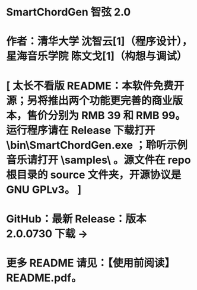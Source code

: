 # SmartChordGen 智弦  2.0
# 作者：清华大学  沈智云[1]（程序设计），  星海音乐学院  陈文戈[1]（构想与调试） 
# [ 太长不看版 README：本软件免费开源；另将推出两个功能更完善的商业版本，售价分别为 RMB 39 和 RMB 99。运行程序请在 Release 下载打开 \bin\SmartChordGen.exe ；聆听示例音乐请打开 \samples\ 。源文件在 repo 根目录的 source 文件夹，开源协议是 GNU GPLv3。 ]

# GitHub：最新 Release：版本 2.0.0730 下载 →
# 更多 README 请见：【使用前阅读】README.pdf。
